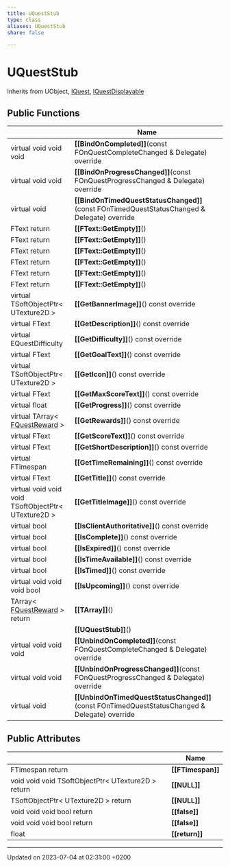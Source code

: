 ```yaml
---
title: UQuestStub
type: class
aliases: UQuestStub
share: false

---
```


# UQuestStub





Inherits from UObject, [IQuest](/docs/SDK/Source/Classes/classIQuest.md), [IQuestDisplayable](/docs/SDK/Source/Classes/classIQuestDisplayable.md)

## Public Functions

|                | Name           |
| -------------- | -------------- |
| virtual void void void | **[[BindOnCompleted]]**(const FOnQuestCompleteChanged & Delegate) override |
| virtual void void | **[[BindOnProgressChanged]]**(const FOnQuestProgressChanged & Delegate) override |
| virtual void | **[[BindOnTimedQuestStatusChanged]]**(const FOnTimedQuestStatusChanged & Delegate) override |
| FText return | **[[FText::GetEmpty]]**() |
| FText return | **[[FText::GetEmpty]]**() |
| FText return | **[[FText::GetEmpty]]**() |
| FText return | **[[FText::GetEmpty]]**() |
| FText return | **[[FText::GetEmpty]]**() |
| FText return | **[[FText::GetEmpty]]**() |
| virtual TSoftObjectPtr< UTexture2D > | **[[GetBannerImage]]**() const override |
| virtual FText | **[[GetDescription]]**() const override |
| virtual EQuestDifficulty | **[[GetDifficulty]]**() const override |
| virtual FText | **[[GetGoalText]]**() const override |
| virtual TSoftObjectPtr< UTexture2D > | **[[GetIcon]]**() const override |
| virtual FText | **[[GetMaxScoreText]]**() const override |
| virtual float | **[[GetProgress]]**() const override |
| virtual TArray< [FQuestReward](/docs/SDK/Source/Classes/structFQuestReward.md) > | **[[GetRewards]]**() const override |
| virtual FText | **[[GetScoreText]]**() const override |
| virtual FText | **[[GetShortDescription]]**() const override |
| virtual FTimespan | **[[GetTimeRemaining]]**() const override |
| virtual FText | **[[GetTitle]]**() const override |
| virtual void void void TSoftObjectPtr< UTexture2D > | **[[GetTitleImage]]**() const override |
| virtual bool | **[[IsClientAuthoritative]]**() const override |
| virtual bool | **[[IsComplete]]**() const override |
| virtual bool | **[[IsExpired]]**() const override |
| virtual bool | **[[IsTimeAvailable]]**() const override |
| virtual bool | **[[IsTimed]]**() const override |
| virtual void void void bool | **[[IsUpcoming]]**() const override |
| TArray< [FQuestReward](/docs/SDK/Source/Classes/structFQuestReward.md) > return | **[[TArray]]**() |
| | **[[UQuestStub]]**() |
| virtual void void void | **[[UnbindOnCompleted]]**(const FOnQuestCompleteChanged & Delegate) override |
| virtual void void | **[[UnbindOnProgressChanged]]**(const FOnQuestProgressChanged & Delegate) override |
| virtual void | **[[UnbindOnTimedQuestStatusChanged]]**(const FOnTimedQuestStatusChanged & Delegate) override |

## Public Attributes

|                | Name           |
| -------------- | -------------- |
| FTimespan return | **[[FTimespan]]**  |
| void void void TSoftObjectPtr< UTexture2D > return | **[[NULL]]**  |
| TSoftObjectPtr< UTexture2D > return | **[[NULL]]**  |
| void void void bool return | **[[false]]**  |
| void void void bool return | **[[false]]**  |
| float | **[[return]]**  |

-------------------------------

Updated on 2023-07-04 at 02:31:00 +0200